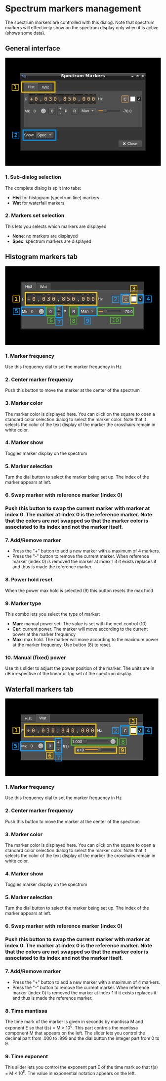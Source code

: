 <h1>Spectrum markers management</h1>

The spectrum markers are controlled with this dialog. Note that spectrum markers will effectively show on the spectrum display only when it is active (shows some data).

<h2>General interface</h2>

![Spectrum Markers dialog](../doc/img/Spectrum_Markers_dialog.png)

<h3>1. Sub-dialog selection</h3>

The complete dialog is split into tabs:

  - **Hist** for histogram (spectrum line) markers
  - **Wat** for waterfall markers

<h3>2. Markers set selection</h3>

This lets you selects which markers are displayed

  - **None**: no markers are displayed
  - **Spec**: spectrum markers are displayed

<h2>Histogram markers tab</h2>

![Spectrum Markers histogram dialog](../doc/img/Spectrum_Markers_dialog_hist.png)

<h3>1. Marker frequency</h3>

Use this frequency dial to set the marker frequency in Hz

<h3>2. Center marker frequency</h3>

Push this button to move the marker at the center of the spectrum

<h3>3. Marker color</h3>

The marker color is displayed here. You can click on the square to open a standard color selection dialog to select the marker color. Note that it selects the color of the text display of the marker the crosshairs remain in white color.

<h3>4. Marker show</h3>

Toggles marker display on the spectrum

<h3>5. Marker selection</h3>

Turn the dial button to select the marker being set up. The index of the marker appears at left.

<h3>6. Swap marker with reference marker (index 0)<h3>

Push this button to swap the current marker with marker at index 0. The marker at index 0 is the reference marker. Note that the colors are not swapped so that the marker color is associated to its index and not the marker itself.

<h3>7. Add/Remove marker</h3>

  - Press the "+" button to add a new marker with a maximum of 4 markers.
  - Press the "-" button to remove the current marker. When reference marker (index 0) is removed the marker at index 1 if it exists replaces it and thus is made the reference marker.

<h3>8. Power hold reset</h3>

When the power max hold is selected (9) this button resets the max hold

<h3>9. Marker type</h3>

This combo lets you select the type of marker:

  - **Man**: manual power set. The value is set with the next control (10)
  - **Cur**: current power. The marker will move according to the current power at the marker frequency
  - **Max**: max hold. The marker will move according to the maximum power at the marker frequency. Use button (8) to reset.

<h3>10. Manual (fixed) power</h3>

Use this slider to adjust the power position of the marker. The units are in dB irrespective of the linear or log set of the spectrum display.

<h2>Waterfall markers tab</h2>

![Spectrum Markers waterfall dialog](../doc/img/Spectrum_Markers_dialog_wat.png)

<h3>1. Marker frequency</h3>

Use this frequency dial to set the marker frequency in Hz

<h3>2. Center marker frequency</h3>

Push this button to move the marker at the center of the spectrum

<h3>3. Marker color</h3>

The marker color is displayed here. You can click on the square to open a standard color selection dialog to select the marker color. Note that it selects the color of the text display of the marker the crosshairs remain in white color.

<h3>4. Marker show</h3>

Toggles marker display on the spectrum

<h3>5. Marker selection</h3>

Turn the dial button to select the marker being set up. The index of the marker appears at left.

<h3>6. Swap marker with reference marker (index 0)<h3>

Push this button to swap the current marker with marker at index 0. The marker at index 0 is the reference marker. Note that the colors are not swapped so that the marker color is associated to its index and not the marker itself.

<h3>7. Add/Remove marker</h3>

  - Press the "+" button to add a new marker with a maximum of 4 markers.
  - Press the "-" button to remove the current marker. When reference marker (index 0) is removed the marker at index 1 if it exists replaces it and thus is made the reference marker.

<h3>8. Time mantissa</h3>

The time mark of the marker is given in seconds by mantissa M and exponent E so that t(s) = M &times; 10<sup>E</sup>. This part controls the mantissa component M that appears on the left. The slider lets you control the decimal part from .000 to .999 and the dial button the integer part from 0 to 9.

<h3>9. Time exponent</h3>

This slider lets you control the exponent part E of the time mark so that t(s) = M &times; 10<sup>E</sup>. The value in exponential notation appears on the left.
